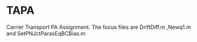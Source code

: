 # TAPA
Carrier Transport PA Assignment. The focus files are DriftDiff.m ,Newq1.m and SetPNJctParasEqBCBias.m
